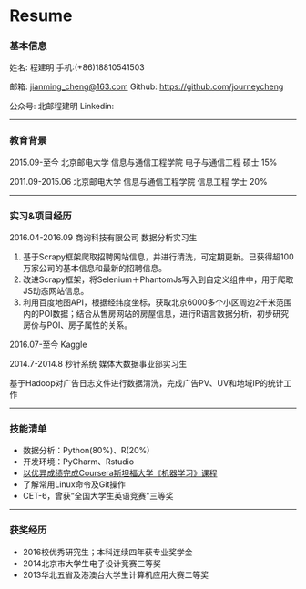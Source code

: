 # Resume

### 基本信息
姓名: 程建明	手机:(+86)18810541503

邮箱: jianming_cheng@163.com      Github: https://github.com/journeycheng

公众号: 北邮程建明    Linkedin: 

------

### 教育背景


2015.09-至今  北京邮电大学 信息与通信工程学院 电子与通信工程 硕士 15%

2011.09-2015.06 北京邮电大学 信息与通信工程学院 信息工程 学士 20%

------

### 实习&项目经历
2016.04-2016.09 商询科技有限公司 数据分析实习生

1. 基于Scrapy框架爬取招聘网站信息，并进行清洗，可定期更新。已获得超100万家公司的基本信息和最新的招聘信息。
2. 改进Scrapy框架，将Selenium＋PhantomJs写入到自定义组件中，用于爬取JS动态网站信息。
3. 利用百度地图API，根据经纬度坐标，获取北京6000多个小区周边2千米范围内的POI数据；结合从售房网站的房屋信息，进行R语言数据分析，初步研究房价与POI、房子属性的关系。

2016.07-至今 Kaggle


2014.7-2014.8 秒针系统 媒体大数据事业部实习生

基于Hadoop对广告日志文件进行数据清洗，完成广告PV、UV和地域IP的统计工作

------

### 技能清单
* 数据分析：Python(80%)、R(20%)
* 开发环境：PyCharm、Rstudio
* [以优异成绩完成Coursera斯坦福大学《机器学习》课程](https://github.com/journeycheng/Coursera)
* 了解常用Linux命令及Git操作
* CET-6，曾获“全国大学生英语竞赛”三等奖

------

### 获奖经历
* 2016校优秀研究生；本科连续四年获专业奖学金
* 2014北京市大学生电子设计竞赛三等奖
* 2013华北五省及港澳台大学生计算机应用大赛二等奖
